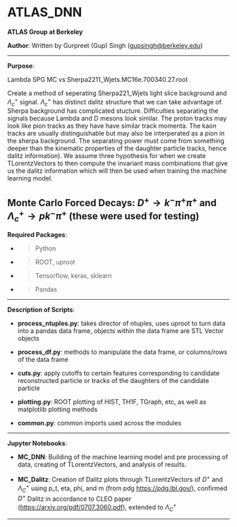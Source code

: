 # ATLAS_DNN

**ATLAS Group at Berkeley**

**Author**: Written by Gurpreet (Gup) Singh (gupsingh@berkeley.edu)

--------------------------------------------------------------------------------
**Purpose**: 

Lambda SPG MC vs Sherpa2211_Wjets.MC16e.700340.27.root

Create a method of seperating Sherpa221_Wjets light slice background and $\Lambda_c^{+}$ signal. $\Lambda_c^{+}$ has distinct dalitz structure that we can take advantage of. Sherpa background has complicated stucture. Difficulties separating the signals because Lambda and D mesons look similar. The proton tracks may look like pion tracks as they have have similar track momenta. The kaon tracks are usually distinguishable but may also be interperated as a pion in the sherpa background. The separating power must come from something deeper than the kinematic properties of the daughter particle tracks, hence dalitz information). We assume three hypothesis for when we create TLorentzVectors to then compute the invariant mass combinations that give us the dalitz information which will then be used when training the machine learning model.

Monte Carlo Forced Decays: $D^{+}\rightarrow k^{-} \pi^{+} \pi^{+}$ and $\Lambda_c^{+}\rightarrow p k^{-} \pi^{+}$
(these were used for testing)
--------------------------------------------------------------------------------
**Required Packages**:

- > Python
- > ROOT, uproot
- > Tensorflow, keras, sklearn
- > Pandas
--------------------------------------------------------------------------------
**Description of Scripts**:

- **process_ntuples.py**: takes director of ntuples, uses uproot to turn data into a pandas data frame, objects within the data frame are STL Vector objects

- **process_df.py**: methods to manipulate the data frame, or columns/rows of the data frame

- **cuts.py**: apply cutoffs to certain features corresponding to candidate reconstructed particle or tracks of the daughters of the candidate particle

- **plotting.py**: ROOT plotting of HIST, TH1F, TGraph, etc, as well as matplotlib plotting methods

- **common.py**: common imports used across the modules

--------------------------------------------------------------------------------
**Jupyter Notebooks**:

- **MC_DNN**: Building of the machine learning model and pre processing of data, creating of TLorentzVectors, and analysis of results.

- **MC_Dalitz**: Creation of Dalitz plots through TLorentzVectors of $D^{+}$ and $\Lambda_C^{+}$ using p_t, eta, phi, and m (from pdg https://pdg.lbl.gov/), confirmed $D^{+}$ Dalitz in accordance to CLEO paper (https://arxiv.org/pdf/0707.3060.pdf), extended to $\Lambda_C^{+}$

--------------------------------------------------------------------------------
